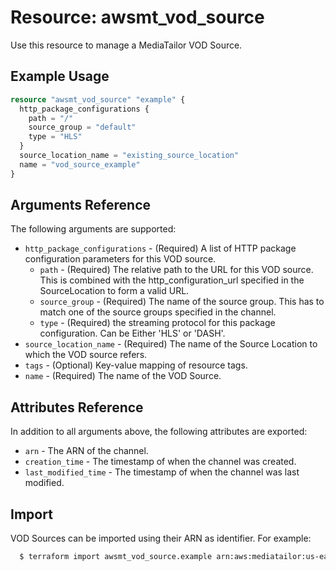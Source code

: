 # Resource: awsmt_vod_source

Use this resource to manage a MediaTailor VOD Source.


## Example Usage

```terraform
resource "awsmt_vod_source" "example" {
  http_package_configurations {
    path = "/"
    source_group = "default"
    type = "HLS"
  }
  source_location_name = "existing_source_location"
  name = "vod_source_example"
}
```

## Arguments Reference
The following arguments are supported:

* `http_package_configurations` - (Required) A list of HTTP package configuration parameters for this VOD source.
  * `path` - (Required) The relative path to the URL for this VOD source. This is combined with the http_configuration_url specified in the SourceLocation to form a valid URL.
  * `source_group` - (Required) The name of the source group. This has to match one of the source groups specified in the channel.
  * `type` - (Required) the streaming protocol for this package configuration. Can be Either 'HLS' or 'DASH'.
* `source_location_name` - (Required) The name of the Source Location to which the VOD source refers.
* `tags` - (Optional) Key-value mapping of resource tags.
* `name` - (Required) The name of the VOD Source.

## Attributes Reference
In addition to all arguments above, the following attributes are exported:

* `arn` - The ARN of the channel.
* `creation_time` - The timestamp of when the channel was created.
* `last_modified_time` - The timestamp of when the channel was last modified.

## Import

VOD Sources can be imported using their ARN as identifier. For example:

```sh
  $ terraform import awsmt_vod_source.example arn:aws:mediatailor:us-east-1:000000000000:vodSource/sourceLocationName/VodSourceName
```